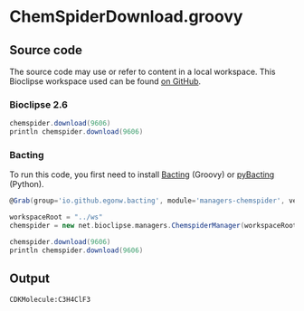 # ChemSpiderDownload.groovy
## Source code
The source code may use or refer to content in a local workspace. This
Bioclipse workspace used can be found
[on GitHub](https://github.com/bioclipse/bioclipse.scripting/tree/master/ws/).
### Bioclipse 2.6
```groovy
chemspider.download(9606)
println chemspider.download(9606)
```
### Bacting
To run this code, you first need to install
[Bacting](https://github.com/egonw/bacting) (Groovy) or
[pyBacting](https://pypi.org/project/pybacting/) (Python).
<br />
```groovy
@Grab(group='io.github.egonw.bacting', module='managers-chemspider', version='0.0.29')

workspaceRoot = "../ws"
chemspider = new net.bioclipse.managers.ChemspiderManager(workspaceRoot);

chemspider.download(9606)
println chemspider.download(9606)
```
## Output
```plain
CDKMolecule:C3H4ClF3
```
